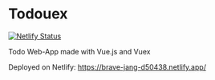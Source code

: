 # Todouex
[![Netlify Status](https://api.netlify.com/api/v1/badges/000e1090-797f-474e-a741-e9808534f80b/deploy-status)](https://app.netlify.com/sites/brave-jang-d50438/deploys)

Todo Web-App made with Vue.js and Vuex

Deployed on Netlify: https://brave-jang-d50438.netlify.app/
